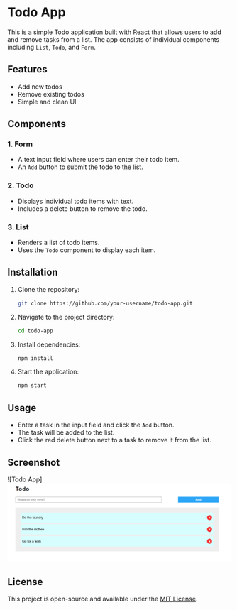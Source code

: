 # Todo App

This is a simple Todo application built with React that allows users to add and remove tasks from a list. The app consists of individual components including `List`, `Todo`, and `Form`.

## Features
- Add new todos
- Remove existing todos
- Simple and clean UI

## Components

### 1. Form
- A text input field where users can enter their todo item.
- An `Add` button to submit the todo to the list.

### 2. Todo
- Displays individual todo items with text.
- Includes a delete button to remove the todo.

### 3. List
- Renders a list of todo items.
- Uses the `Todo` component to display each item.

## Installation

1. Clone the repository:
   ```sh
   git clone https://github.com/your-username/todo-app.git
   ```
2. Navigate to the project directory:
   ```sh
   cd todo-app
   ```
3. Install dependencies:
   ```sh
   npm install
   ```
4. Start the application:
   ```sh
   npm start
   ```

## Usage
- Enter a task in the input field and click the `Add` button.
- The task will be added to the list.
- Click the red delete button next to a task to remove it from the list.

## Screenshot
![Todo App]<img width="600" height="auto" src="./todo.png"/>

## License
This project is open-source and available under the [MIT License](LICENSE).

